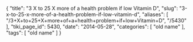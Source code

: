 {
    "title": "3 X to 25 X more of a health problem if low Vitamin D",
    "slug": "3-x-to-25-x-more-of-a-health-problem-if-low-vitamin-d",
    "aliases": [
        "/3+X+to+25+X+more+of+a+health+problem+if+low+Vitamin+D",
        "/5430"
    ],
    "tiki_page_id": 5430,
    "date": "2014-05-28",
    "categories": [
        "old name"
    ],
    "tags": [
        "old name"
    ]
}